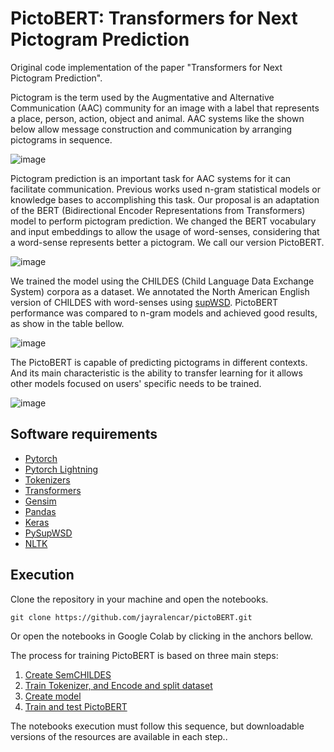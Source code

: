 # PictoBERT: Transformers for Next Pictogram Prediction

Original code implementation of the paper "Transformers for Next Pictogram Prediction".

Pictogram is the term used by the Augmentative and Alternative Communication (AAC) community for an image with a label that represents a place, person, action, object and animal. AAC systems like the shown below allow message construction and communication by arranging pictograms in sequence.

![image](https://user-images.githubusercontent.com/7529265/117816187-a02cbb00-b23c-11eb-9ffd-b54c1f4816b1.png)


Pictogram prediction is an important task for AAC systems for it can facilitate communication. Previous works used n-gram statistical models or knowledge bases to accomplishing this task. Our proposal is an adaptation of the BERT (Bidirectional Encoder Representations from Transformers) model to perform pictogram prediction. We changed the BERT vocabulary and input embeddings to allow the usage of word-senses, considering that a word-sense represents better a pictogram. We call our version PictoBERT.

![image](https://user-images.githubusercontent.com/7529265/117816802-48db1a80-b23d-11eb-9362-37670baa048a.png)

We trained the model using the CHILDES (Child Language Data Exchange System) corpora as a dataset. We annotated the North American English version of CHILDES with word-senses using [supWSD](https://github.com/rodriguesfas/PySupWSDPocket). PictoBERT performance was compared to n-gram models and achieved good results, as show in the table bellow. 

![image](https://user-images.githubusercontent.com/7529265/117849118-5bb01800-b25a-11eb-8e73-b3c1f77f6cc9.png)


The PictoBERT is capable of predicting pictograms in different contexts. And its main characteristic is the ability to transfer learning for it allows other models focused on users' specific needs to be trained.

![image](https://user-images.githubusercontent.com/7529265/117823613-0b2dc000-b244-11eb-8cf7-a23934b8a45e.png)


## Software requirements

* [Pytorch](https://pytorch.org/)
* [Pytorch Lightning](https://www.pytorchlightning.ai/)
* [Tokenizers](https://github.com/huggingface/tokenizers)
* [Transformers](https://huggingface.co/transformers/)
* [Gensim](https://radimrehurek.com/gensim/auto_examples/index.html)
* [Pandas](https://pandas.pydata.org/)
* [Keras](https://keras.io/)
* [PySupWSD](https://github.com/rodriguesfas/PySupWSDPocket)
* [NLTK](https://keras.io/)

## Execution

Clone the repository in your machine and open the notebooks.
```
git clone https://github.com/jayralencar/pictoBERT.git
```
Or open the notebooks in Google Colab by clicking  in the anchors bellow.

The process for training PictoBERT is based on three main steps:
1. [Create SemCHILDES](https://colab.research.google.com/github/jayralencar/pictoBERT/blob/main/SemCHILDES.ipynb)
2. [Train Tokenizer, and Encode and split dataset](https://colab.research.google.com/github/jayralencar/pictoBERT/blob/main/Train_Tokenizer_and_Prepare_Dataset.ipynb)
3. [Create model](https://colab.research.google.com/github/jayralencar/pictoBERT/blob/main/Create_Models.ipynb)
4. [Train and test PictoBERT](https://colab.research.google.com/github/jayralencar/pictoBERT/blob/main/Training_PictoBERT.ipynb)

The notebooks execution must follow this sequence, but downloadable versions of the resources are available in each step..
